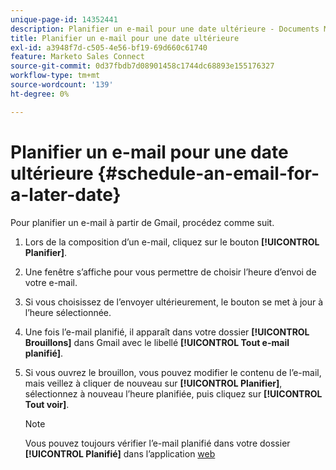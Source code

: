```yaml
---
unique-page-id: 14352441
description: Planifier un e-mail pour une date ultérieure - Documents Marketo - Documentation du produit
title: Planifier un e-mail pour une date ultérieure
exl-id: a3948f7d-c505-4e56-bf19-69d660c61740
feature: Marketo Sales Connect
source-git-commit: 0d37fbdb7d08901458c1744dc68893e155176327
workflow-type: tm+mt
source-wordcount: '139'
ht-degree: 0%

---
```


# Planifier un e-mail pour une date ultérieure {#schedule-an-email-for-a-later-date}

Pour planifier un e-mail à partir de Gmail, procédez comme suit.

1. Lors de la composition d’un e-mail, cliquez sur le bouton **[!UICONTROL Planifier]**.

1. Une fenêtre s’affiche pour vous permettre de choisir l’heure d’envoi de votre e-mail.

1. Si vous choisissez de l’envoyer ultérieurement, le bouton se met à jour à l’heure sélectionnée.

1. Une fois l’e-mail planifié, il apparaît dans votre dossier **[!UICONTROL Brouillons]** dans Gmail avec le libellé **[!UICONTROL Tout e-mail planifié]**.

1. Si vous ouvrez le brouillon, vous pouvez modifier le contenu de l’e-mail, mais veillez à cliquer de nouveau sur **[!UICONTROL Planifier]**, sélectionnez à nouveau l’heure planifiée, puis cliquez sur **[!UICONTROL Tout voir]**.

   >[!NOTE]
   >
   >Vous pouvez toujours vérifier l’e-mail planifié dans votre dossier **[!UICONTROL Planifié]** dans l’application [web](https://toutapp.com/login)

